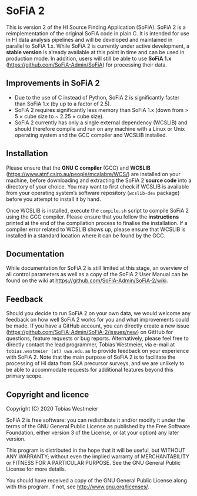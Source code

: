 # SoFiA 2

This is version 2 of the HI Source Finding Application (SoFiA). SoFiA 2 is a reimplementation of the original SoFiA code in plain C. It is intended for use in HI data analysis pipelines and will be developed and maintained in parallel to SoFiA 1.x. While SoFiA 2 is currently under active development, a **stable version** is already available at this point in time and can be used in production mode. In addition, users will still be able to use **SoFiA 1.x** (https://github.com/SoFiA-Admin/SoFiA) for processing their data.

## Improvements in SoFiA 2

* Due to the use of C instead of Python, SoFiA 2 is significantly faster than SoFiA 1.x (by up to a factor of 2.5).
* SoFiA 2 requires significantly less memory than SoFiA 1.x (down from > 5 × cube size to ~ 2.25 × cube size).
* SoFiA 2 currently has only a single external dependency (WCSLIB) and should therefore compile and run on any machine with a Linux or Unix operating system and the GCC compiler and WCSLIB installed.

## Installation

Please ensure that the **GNU C compiler** (GCC) and **WCSLIB** (https://www.atnf.csiro.au/people/mcalabre/WCS/) are installed on your machine, before downloading and extracting the SoFiA 2 **source code** into a directory of your choice. You may want to first check if WCSLIB is available from your operating system’s software repository (`wcslib-dev` package) before you attempt to install it by hand.

Once WCSLIB is installed, execute the `compile.sh` script to compile SoFiA 2 using the GCC compiler. Please ensure that you follow the **instructions** printed at the end of the compilation process to finalise the installation. If a compiler error related to WCSLIB shows up, please ensure that WCSLIB is installed in a standard location where it can be found by the GCC.

## Documentation

While documentation for SoFiA 2 is still limited at this stage, an overview of all control parameters as well as a copy of the SoFiA 2 User Manual can be found on the wiki at https://github.com/SoFiA-Admin/SoFiA-2/wiki.

## Feedback

Should you decide to run SoFiA 2 on your own data, we would welcome any feedback on how well SoFiA 2 works for you and what improvements could be made. If you have a GitHub account, you can directly create a new issue (https://github.com/SoFiA-Admin/SoFiA-2/issues/new) on GitHub for questions, feature requests or bug reports. Alternatively, please feel free to directly contact the lead programmer, Tobias Westmeier, via e-mail at `tobias.westmeier (at) uwa.edu.au` to provide feedback on your experience with SoFiA 2. Note that the main purpose of SoFiA 2 is to facilitate the processing of HI data from SKA precursor surveys, and we are unlikely to be able to accommodate requests for additional features beyond this primary scope.

## Copyright and licence

Copyright (C) 2020 Tobias Westmeier

SoFiA 2 is free software: you can redistribute it and/or modify it under the terms of the GNU General Public License as published by the Free Software Foundation, either version 3 of the License, or (at your option) any later version.

This program is distributed in the hope that it will be useful, but WITHOUT ANY WARRANTY; without even the implied warranty of MERCHANTABILITY or FITNESS FOR A PARTICULAR PURPOSE. See the GNU General Public License for more details.

You should have received a copy of the GNU General Public License  along with this program. If not, see http://www.gnu.org/licenses/.
